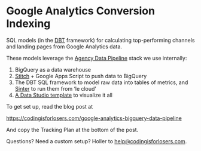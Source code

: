# Google Analytics Conversion Indexing
SQL models (in the [DBT](https://getdbt.com) framework) for calculating top-performing channels and landing pages from Google Analytics data.

These models leverage the [Agency Data Pipeline](https://codingisforlosers.com/agency-data-pipeline) stack we use internally:

1. BigQuery as a data warehouse
2. [Stitch](https://stitchdata.com) + Google Apps Script to push data to BigQuery
3. The DBT SQL framework to model raw data into tables of metrics, and [Sinter](https://sinterdata.com) to run them from ‘le cloud’
4. [A Data Studio template](https://datastudio.google.com/u/0/reporting/1SEDAx62zeht3hN3-0DZmHqkvCARWcyek/page/JsbF) to visualize it all

To get set up, read the blog post at

https://codingisforlosers.com/google-analytics-bigquery-data-pipeline

And copy the Tracking Plan at the bottom of the post.

Questions?  Need a custom setup? Holler to help@codingisforlosers.com.  
